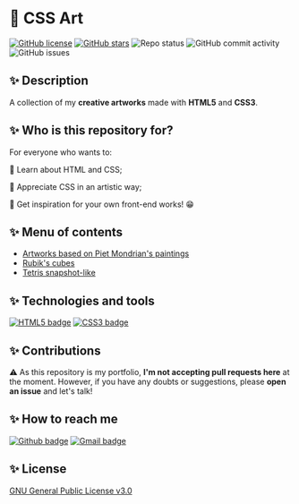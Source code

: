 # 🎨 CSS Art

[![GitHub license](https://img.shields.io/github/license/bugahontas/css-art?style=for-the-badge)](https://github.com/bugahontas/css-art/blob/main/LICENSE) [![GitHub stars](https://img.shields.io/github/stars/bugahontas/css-art?style=for-the-badge)](https://github.com/bugahontas/css-art/stargazers) ![Repo status](https://img.shields.io/static/v1?label=Status&message=Commits%20every%20month&color=blueviolet&style=for-the-badge) ![GitHub commit activity](https://img.shields.io/github/commit-activity/m/bugahontas/css-art?style=for-the-badge) ![GitHub issues](https://img.shields.io/github/issues/bugahontas/css-art?style=for-the-badge)

## ✨ Description

A collection of my **creative artworks** made with **HTML5** and **CSS3**.

## ✨ Who is this repository for?

For everyone who wants to:

🔹 Learn about HTML and CSS;

🔹 Appreciate CSS in an artistic way;

🔹 Get inspiration for your own front-end works! 😁

## ✨ Menu of contents

- [Artworks based on Piet Mondrian's paintings](https://github.com/bugahontas/css-art/tree/main/piet-mondrian)
- [Rubik's cubes](https://github.com/bugahontas/css-art/tree/main/rubik's-cubes)
- [Tetris snapshot-like](https://github.com/bugahontas/css-art/tree/main/tetris) 

## ✨ Technologies and tools

[![HTML5 badge](https://img.shields.io/badge/HTML5-E34F26?style=for-the-badge&logo=html5&logoColor=white)](https://dev.w3.org/html5/html-author/) [![CSS3 badge](https://img.shields.io/badge/CSS3-1572B6?style=for-the-badge&logo=css3&logoColor=white)](https://www.w3.org/Style/CSS/)

## ✨ Contributions

⚠ As this repository is my portfolio, **I'm not accepting pull requests here** at the moment. However, if you have any doubts or suggestions, please **open an issue** and let's talk!   

## ✨ How to reach me

[![Github badge](https://img.shields.io/badge/bugahontas-100000?style=for-the-badge&logo=github&logoColor=white)](https://github.com/bugahontas) [![Gmail badge](https://img.shields.io/badge/contatohelmaqui@gmail.com-c5221f?style=for-the-badge&logo=gmail&logoColor=white)](mailto:contatohelmaqui@gmail.com)

## ✨ License

[GNU General Public License v3.0](https://github.com/bugahontas/css-art/blob/main/LICENSE)
